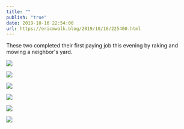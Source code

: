 ```yaml
---
title: ""
publish: "true"
date: 2019-10-16 22:54:00
url: https://ericmwalk.blog/2019/10/16/225400.html
---
```


These two completed their first paying job this evening by raking and mowing a neighbor's yard.

![](https://ericmwalk.blog/uploads/2022/131b9e21b7.jpg)

![](https://ericmwalk.blog/uploads/2022/6cc6d96a4b.jpg)

![](https://ericmwalk.blog/uploads/2022/7df7e2a55a.jpg)

![](https://ericmwalk.blog/uploads/2022/c7af18ee82.jpg)

![](https://ericmwalk.blog/uploads/2022/f9f837be03.jpg)

![](https://ericmwalk.blog/uploads/2022/e8023671b7.jpg)